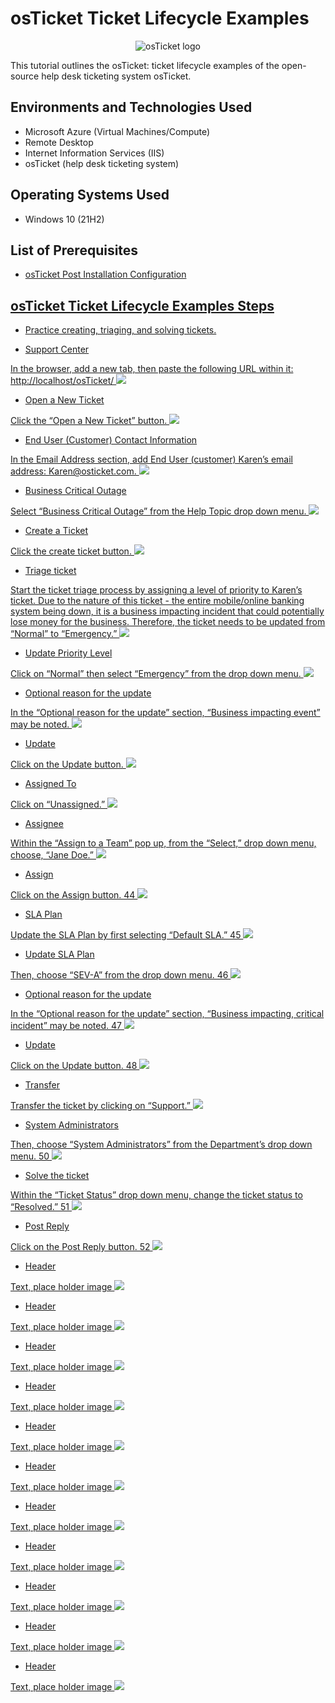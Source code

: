 # osTicket Ticket Lifecycle Examples
<p align="center">
<img src="https://i.imgur.com/Clzj7Xs.png" alt="osTicket logo"/>
</p>

This tutorial outlines the osTicket: ticket lifecycle examples of the open-source help desk ticketing system osTicket.<br />


<h2>Environments and Technologies Used</h2>

- Microsoft Azure (Virtual Machines/Compute)
- Remote Desktop
- Internet Information Services (IIS)
- osTicket (help desk ticketing system)

<h2>Operating Systems Used </h2>

- Windows 10</b> (21H2)

<h2>List of Prerequisites</h2>

- <a href="https://github.com/jenevasmith/osTicket-Post-Installation-Configuration">osTicket Post Installation Configuration 

<h2>osTicket Ticket Lifecycle Examples Steps</h2>
  
- Practice creating, triaging, and solving tickets. 

- Support Center 
  
<p>
In the browser, add a new tab, then paste the following URL within it: http://localhost/osTicket/ <img src="https://imgur.com/3Dl56dd.png">
</p>
<p>

- Open a New Ticket
  
<p>
Click the  “Open a New Ticket” button. <img src="https://imgur.com/E9ZGBC9.png">
</p>
<p>

- End User (Customer) Contact Information
  
<p> 
In the Email Address section, add End User (customer) Karen’s email address: Karen@osticket.com. <img src="https://imgur.com/X6JFWe3.png">
</p>
<p>

- Business Critical Outage
  
<p>
Select “Business Critical Outage” from the Help Topic drop down menu. <img src="https://imgur.com/npZy9Ub.png">
</p>
<p>

- Create a Ticket

<p>
Click the create ticket button. <img src="https://imgur.com/Q0D4h23.png">
</p>
<p>

- Triage ticket
  
<p>
Start the ticket triage process by assigning a level of priority to Karen’s ticket. Due to the nature of this ticket -  the entire mobile/online banking system being down, it is a business impacting incident that could potentially lose money for the business. Therefore, the ticket needs to be updated from “Normal” to “Emergency.” <img src="https://imgur.com/1yCATqA.png">
</p>
<p>
  
- Update Priority Level
  
<p>
Click on “Normal” then select “Emergency” from the drop down menu. <img src="https://imgur.com/VW2TU8x.png">
</p>
<p>
  
- Optional reason for the update
  
<p>
In the “Optional reason for the update” section, “Business impacting event” may be noted. <img src="https://imgur.com/VW2TU8x.png">
</p>
<p>
  
- Update
  
<p>
Click on the Update button. <img src="https://imgur.com/JgMmLRo.png">
</p>
<p>
  
- Assigned To
  
<p>
Click on “Unassigned.” <img src="https://imgur.com/DToJ6du.png">
</p>
<p>
  
- Assignee
  
<p>
Within the “Assign to a Team” pop up, from the “Select,” drop down menu, choose, “Jane Doe.” <img src="https://imgur.com/3N3zjEx.png">
</p>
<p>
  
- Assign
  
<p>
Click on the Assign button. 44 <img src="https://i.imgur.com/DJmEXEB.png">
</p>
<p>
  
- SLA Plan
  
<p>
Update the SLA Plan by first selecting “Default SLA.” 45 <img src="https://i.imgur.com/DJmEXEB.png">
</p>
<p>
  
- Update SLA Plan
  
<p>
Then, choose “SEV-A” from the drop down menu. 46 <img src="https://i.imgur.com/DJmEXEB.png">
</p>
<p>
  
- Optional reason for the update
  
<p>
In the “Optional reason for the update” section, “Business impacting, critical incident” may be noted. 47 <img src="https://i.imgur.com/DJmEXEB.png">
</p>
<p>
  
- Update
  
<p>
Click on the Update button. 48 <img src="https://i.imgur.com/DJmEXEB.png">
</p>
<p>
  
- Transfer
  
<p>
Transfer the ticket by clicking on “Support.” <img src="https://i.imgur.com/DJmEXEB.png">
</p>
<p>
  
- System Administrators
  
<p>
Then, choose “System Administrators” from the Department’s drop down menu. 50 <img src="https://i.imgur.com/DJmEXEB.png">
</p>
<p>
  
- Solve the ticket
  
<p>
 Within the “Ticket Status” drop down menu, change the ticket status to “Resolved.” 51 <img src="https://i.imgur.com/DJmEXEB.png">
</p>
<p>
  
- Post Reply
  
<p>
Click on the Post Reply button. 52 <img src="https://i.imgur.com/DJmEXEB.png">
</p>
<p>
  
- Header
  
<p>
Text, place holder image <img src="https://i.imgur.com/DJmEXEB.png">
</p>
<p>
  
- Header
  
<p>
Text, place holder image <img src="https://i.imgur.com/DJmEXEB.png">
</p>
<p>

- Header
  
<p>
Text, place holder image <img src="https://i.imgur.com/DJmEXEB.png">
</p>
<p>
  
- Header
  
<p>
Text, place holder image <img src="https://i.imgur.com/DJmEXEB.png">
</p>
<p>

- Header
  
<p>
Text, place holder image <img src="https://i.imgur.com/DJmEXEB.png">
</p>
<p>
  
- Header
  
<p>
Text, place holder image <img src="https://i.imgur.com/DJmEXEB.png">
</p>
<p>

- Header
 
<p>
Text, place holder image <img src="https://i.imgur.com/DJmEXEB.png">
</p>
<p>
  
- Header
  
<p>
Text, place holder image <img src="https://i.imgur.com/DJmEXEB.png">
</p>
<p>
  
- Header
  
<p>
Text, place holder image <img src="https://i.imgur.com/DJmEXEB.png">
</p>
<p>
  
- Header
  
<p>
Text, place holder image <img src="https://i.imgur.com/DJmEXEB.png">
</p>
<p>

- Header
  
<p>
Text, place holder image <img src="https://i.imgur.com/DJmEXEB.png">
</p>
<p>
